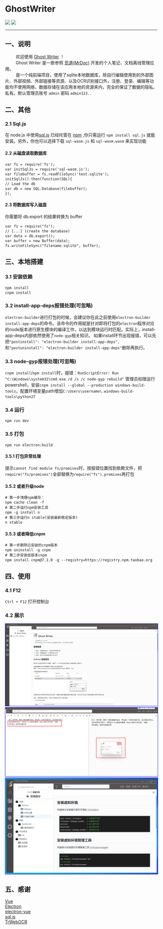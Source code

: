 # GhostWriter
[![](https://img.shields.io/badge/GhostWriter-V1.0-gray.svg?longCache=true&colorB=orange)](https://github.com/MarkSamle/GhostWriter) [![](https://img.shields.io/badge/GhostWriterDoc-EN-gray.svg?longCache=true&colorB=green)](README-EN.md)

---

## 一、说明
&nbsp;&nbsp;&nbsp;&nbsp;&nbsp;&nbsp;&nbsp;&nbsp;
欢迎使用 [Ghost Writer]((https://github.com/MarkSamle/GhostWriter)) ！<br>
&nbsp;&nbsp;&nbsp;&nbsp;&nbsp;&nbsp;&nbsp;&nbsp;
Ghost Writer 是一款参照 [觅道(MrDoc)](https://github.com/zmister2016/MrDoc) 开发的个人笔记、文档离线管理应用。<br>
&nbsp;&nbsp;&nbsp;&nbsp;&nbsp;&nbsp;&nbsp;&nbsp;
是一个纯前端项目，使用了sqlite本地数据库，除自行编辑使用到的外部图片、外部视频、外部链接等资源、以及OCR识别接口外，注册、登录、编辑等功能均不使用网络，数据存储在该应用本地的资源夹内，完全的保证了数据的隐私、私有。默认管理员账号 `admin` 密码 `admin123..`

## 二、其他
### 2.1 Sql.js
在 node.js 中使用[sql.js](https://github.com/sql-js/sql.js) 已经托管在 [npm](https://www.npmjs.org/package/sql.js) ,你只需运行 `npm install sql.js` 就能安装。另外，你也可以选择下载 `sql-wasm.js` 和 `sql-wasm.wasm` 来实现功能

#### 2.2 从磁盘读取数据库
```
var fs = require('fs');
var initSqlJs = require('sql-wasm.js');
var filebuffer = fs.readFileSync('test.sqlite');
initSqlJs().then(function(SQL){
// Load the db
var db = new SQL.Database(filebuffer);
});
```

#### 2.3 将数据库写入磁盘
你需要将 db.export 的结果转换为 buffer
```
var fs = require("fs");
// [...] (create the database)
var data = db.export();
var buffer = new Buffer(data);
fs.writeFileSync("filename.sqlite", buffer);
```

## 三、本地搭建
### 3.1 安装依赖
```
npm install
cnpm install
```
### 3.2 install-app-deps报错处理(可忽略)
`electron-builder`进行打包的时候，会建议你在此之前使用`electron-builder install-app-deps`的命令。该命令的作用就是针对即将打包的`electron`程序对应的node版本进行原生模块的编译工作，以达到模块运行时匹配。实际上，install-app-deps内部依然使用了`node-gyp`相关知识。
如果install环节出现报错，可以先把`"postinstall": "electron-builder install-app-deps",`和`"postuninstall": "electron-builder install-app-deps"`删除再执行。

### 3.3 node-gyp报错处理(可忽略)
`cnpm install`/`npm install`时，报错：`RunScriptError: Run "C:\Windows\system32\cmd.exe /d /s /c node-gyp rebuild"`
管理员权限运行powershell，安装`cnpm install --global --production windows-build-tools`，配置环境变量path增加`C:\Users\username\.windows-build-tools\python27`

### 3.4 运行
```
npm run dev
```

### 3.5 打包
```
npm run electron:build
```
#### 3.5.1 打包异常处理
提示`cannot find module fs/promises`时，按报错位置找到依赖文件，把`require("fs/promises")`全部替换为`require("fs").promises`再打包

#### 3.5.2 或者升级node
```
# 第一步清理npm缓存：
npm cache clean -f
# 第二步运行npm安装工具
npm -g install n
# 第三步运行n stable(安装最新稳定版本)
n stable
```

#### 3.5.3 或者降低cnpm
```
# 第一步删除已安装的cnpm版本
npm uninstall -g cnpm
# 第二步安装低版本cnpm
npm install cnpm@7.1.0 -g --registry=https://registry.npm.taobao.org
```

## 四、使用
### 4.1 F12
`Ctrl + F12` 打开控制台
### 4.2 展示
<img src="./images/001.png" style="border:1px solid blue;" titlle='文集'>
<img src="./images/002.png" style="border:1px solid blue;" titlle='编辑使用AI续写'>
<img src="./images/003.png" style="border:1px solid blue;" titlle='展示'>


## 五、感谢
[Vue](https://github.com/vuejs/vue)<br>
[Electron](https://github.com/electron/electron)<br>
[electron-vue](https://github.com/SimulatedGREG/electron-vue)<br>
[sql.js](https://github.com/sql-js/sql.js)<br>
[TrWebOCR](https://github.com/alisen39/TrWebOCR)<br>